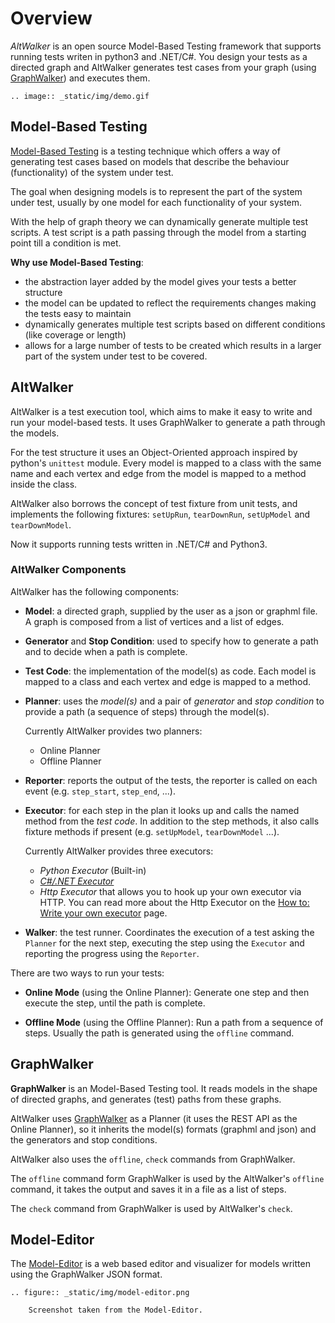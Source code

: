 # Overview

*AltWalker* is an open source Model-Based Testing framework that supports running
tests writen in python3 and .NET/C#. You design your tests as a directed graph
and AltWalker generates test cases from your graph (using [GraphWalker](http://graphwalker.github.io/)) and executes them.

```eval_rst
.. image:: _static/img/demo.gif
```

## Model-Based Testing

[Model-Based Testing](https://en.wikipedia.org/wiki/Model-based_testing) is a testing
technique which offers a way of generating test cases based on models that describe the behaviour
(functionality) of the system under test.

The goal when designing models is to represent the part of the system under test, usually
by one model for each functionality of your system.

With the help of graph theory we can dynamically generate multiple test scripts. A test script is a path passing through the model from a starting point till
a condition is met.

__Why use Model-Based Testing__:

* the abstraction layer added by the model gives your tests a better structure
* the model can be updated to reflect the requirements changes making the tests easy to maintain
* dynamically generates multiple test scripts based on different conditions (like coverage or length)
* allows for a large number of tests to be created which results in a larger part of the system under test to be covered.

## AltWalker

AltWalker is a test execution tool, which  aims to make it easy to write and run your model-based tests. It uses GraphWalker to generate a path through the models.

For the test structure it uses an Object-Oriented approach inspired by python's `unittest` module. Every model is mapped to a class with the same name and each vertex and edge from the model is mapped to a method inside the class.

AltWalker also borrows the concept of test fixture from unit tests, and implements the following fixtures:
`setUpRun`, `tearDownRun`, `setUpModel` and `tearDownModel`.

Now it supports running tests written in .NET/C# and Python3.

### AltWalker Components

AltWalker has the following components:

* __Model__: a directed graph, supplied by the user as a json or graphml file.
    A graph is composed from a list of vertices and a list of edges.

* __Generator__ and __Stop Condition__: used to specify how to generate a
    path and to decide when a path is complete.

* __Test Code__: the implementation of the model(s) as code. Each model is mapped to a
    class and each vertex and edge is mapped to a method.

* __Planner__: uses the _model(s)_ and a pair of _generator_ and _stop condition_
    to provide a path (a sequence of steps) through the model(s).

    Currently AltWalker provides two planners:

    * Online Planner
    * Offline Planner

* __Reporter__: reports the output of the tests, the reporter is called on
    each event (e.g. `step_start`, `step_end`, ...).

* __Executor__: for each step in the plan it looks up and calls the named method
    from the _test code_. In addition to the step methods, it also calls
    fixture methods if present (e.g. `setUpModel`, `tearDownModel` ...).

    Currently AltWalker provides three executors:

    * *Python Executor* (Built-in)
    * [*C#/.NET Executor*](https://www.nuget.org/packages/AltWalker.Executor/)
    * *Http Executor* that allows you to hook up your own executor via HTTP. You can read more about the Http Executor on the [How to: Write your own executor](https://altom.gitlab.io/altwalker/altwalker/how-tos/custom-executor.html) page.

* __Walker__: the test runner. Coordinates the execution of a test asking the `Planner`
    for the next step, executing the step using the `Executor` and reporting the progress
    using the `Reporter`.

There are two ways to run your tests:

* __Online Mode__ (using the Online Planner): Generate one step and then execute
    the step, until the path is complete.

* __Offline Mode__ (using the Offline Planner): Run a path from a sequence of steps.
    Usually the path is generated using the `offline` command.

## GraphWalker

**GraphWalker** is an Model-Based Testing tool. It reads models in the
shape of directed graphs, and generates (test) paths from these graphs.

AltWalker uses [GraphWalker](http://graphwalker.github.io) as a Planner (it uses
the REST API as the Online Planner), so it inherits the model(s) formats
(graphml and json) and the generators and stop conditions.

AltWalker also uses the `offline`, `check` commands from GraphWalker.

The `offline` command form GraphWalker is used by the AltWalker's `offline` command, it takes
the output and saves it in a file as a list of steps.

The `check` command from GraphWalker is used by AltWalker's `check`.

## Model-Editor

The [Model-Editor](https://altom.gitlab.io/altwalker/model-editor) is a web based editor
and visualizer for models written using the GraphWalker JSON format.

```eval_rst
.. figure:: _static/img/model-editor.png

    Screenshot taken from the Model-Editor.
```
